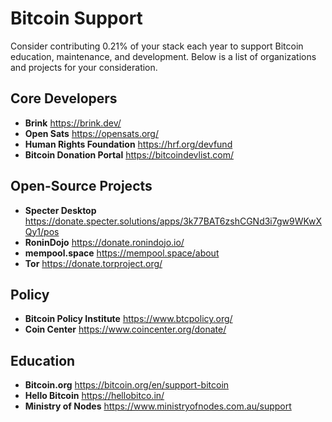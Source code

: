 # Bitcoin Support
Consider contributing 0.21% of your stack each year to support Bitcoin education, maintenance, and development. Below is a list of organizations and projects for your consideration.


## Core Developers

- **Brink** https://brink.dev/
- **Open Sats** https://opensats.org/
- **Human Rights Foundation** https://hrf.org/devfund
- **Bitcoin Donation Portal** https://bitcoindevlist.com/


## Open-Source Projects

- **Specter Desktop** https://donate.specter.solutions/apps/3k77BAT6zshCGNd3i7gw9WKwXQy1/pos
- **RoninDojo** https://donate.ronindojo.io/
- **mempool.space** https://mempool.space/about
- **Tor** https://donate.torproject.org/


## Policy

- **Bitcoin Policy Institute** https://www.btcpolicy.org/
- **Coin Center** https://www.coincenter.org/donate/


## Education

- **Bitcoin.org** https://bitcoin.org/en/support-bitcoin
- **Hello Bitcoin** https://hellobitco.in/
- **Ministry of Nodes** https://www.ministryofnodes.com.au/support
